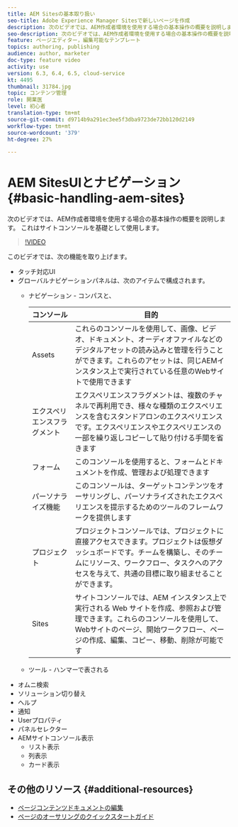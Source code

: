 ```yaml
---
title: AEM Sitesの基本取り扱い
seo-title: Adobe Experience Manager Sitesで新しいページを作成
description: 次のビデオでは、AEM作成者環境を使用する場合の基本操作の概要を説明します。 これはサイトコンソールを基礎として使用します。
seo-description: 次のビデオでは、AEM作成者環境を使用する場合の基本操作の概要を説明します。 これはサイトコンソールを基礎として使用します。
feature: ページエディター，編集可能なテンプレート
topics: authoring, publishing
audience: author, marketer
doc-type: feature video
activity: use
version: 6.3, 6.4, 6.5, cloud-service
kt: 4495
thumbnail: 31784.jpg
topic: コンテンツ管理
role: 開業医
level: 初心者
translation-type: tm+mt
source-git-commit: d9714b9a291ec3ee5f3dba9723de72bb120d2149
workflow-type: tm+mt
source-wordcount: '379'
ht-degree: 27%

---
```



# AEM SitesUIとナビゲーション{#basic-handling-aem-sites}

次のビデオでは、AEM作成者環境を使用する場合の基本操作の概要を説明します。 これはサイトコンソールを基礎として使用します。

>[!VIDEO](https://video.tv.adobe.com/v/31784?quality=12&learn=on)

このビデオでは、次の機能を取り上げます。

* タッチ対応UI
* グローバルナビゲーションパネルは、次のアイテムで構成されます。
   * ナビゲーション - コンパスと、

      | コンソール | 目的 |
      |---|---|
      | Assets | これらのコンソールを使用して、画像、ビデオ、ドキュメント、オーディオファイルなどのデジタルアセットの読み込みと管理を行うことができます。これらのアセットは、同じAEMインスタンス上で実行されている任意のWebサイトで使用できます | Communities | このコンソールを使用すると、コミュニティサイトを作成および管理して、関与や有効化を行うことができます。 | Commerce | これにより、コマースサイトに関連する製品、製品カタログ、注文を管理できます |
      | エクスペリエンスフラグメント | エクスペリエンスフラグメントは、複数のチャネルで再利用でき、様々な種類のエクスペリエンスを含むスタンドアロンのエクスペリエンスです。エクスペリエンスやエクスペリエンスの一部を繰り返しコピーして貼り付ける手間を省きます |
      | フォーム | このコンソールを使用すると、フォームとドキュメントを作成、管理および処理できます |
      | パーソナライズ機能 | このコンソールは、ターゲットコンテンツをオーサリングし、パーソナライズされたエクスペリエンスを提示するためのツールのフレームワークを提供します |
      | プロジェクト | プロジェクトコンソールでは、プロジェクトに直接アクセスできます。プロジェクトは仮想ダッシュボードです。チームを構築し、そのチームにリソース、ワークフロー、タスクへのアクセスを与えて、共通の目標に取り組ませることができます。 |
      | Sites | サイトコンソールでは、AEM インスタンス上で実行される Web サイトを作成、参照および管理できます。これらのコンソールを使用して、Webサイトのページ、開始ワークフロー、ページの作成、編集、コピー、移動、削除が可能です |

   * ツール - ハンマーで表される
* オムニ検索
* ソリューション切り替え
* ヘルプ
* 通知
* Userプロパティ
* パネルセレクター
* AEMサイトコンソール表示
   * リスト表示
   * 列表示
   * カード表示






## その他のリソース {#additional-resources}

* [ページコンテンツドキュメントの編集](https://docs.adobe.com/content/help/ja-JP/experience-manager-cloud-service/sites/authoring/fundamentals/editing-content.html)
* [ページのオーサリングのクイックスタートガイド](https://docs.adobe.com/content/help/en/experience-manager-cloud-service/sites/authoring/getting-started/quick-start.html)
